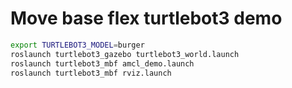 # Move base flex turtlebot3 demo

```sh
export TURTLEBOT3_MODEL=burger
roslaunch turtlebot3_gazebo turtlebot3_world.launch
roslaunch turtlebot3_mbf amcl_demo.launch
roslaunch turtlebot3_mbf rviz.launch
```
